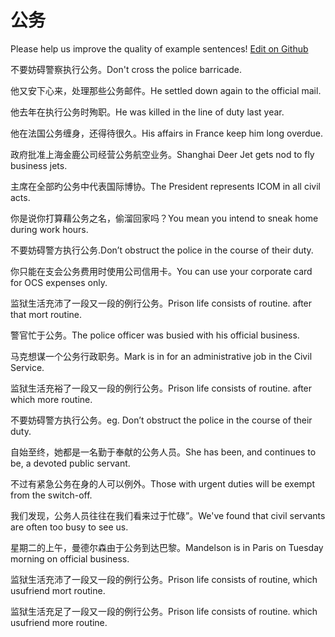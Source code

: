 # 公务

Please help us improve the quality of example sentences! [Edit on Github](https://github.com/jiyushe/jiyu-example-sentence-source/blob/main/chinese/gongwu.md)

<p><span class="chinese">不要妨碍警察执行公务。</span><span class="english">Don't cross the police barricade.</span></p>

<p><span class="chinese">他又安下心来，处理那些公务邮件。</span><span class="english">He settled down again to the official mail.</span></p>

<p><span class="chinese">他去年在执行公务时殉职。</span><span class="english">He was killed in the line of duty last year.</span></p>

<p><span class="chinese">他在法国公务缠身，还得待很久。</span><span class="english">His affairs in France keep him long overdue.</span></p>

<p><span class="chinese">政府批准上海金鹿公司经营公务航空业务。</span><span class="english">Shanghai Deer Jet gets nod to fly business jets.</span></p>

<p><span class="chinese">主席在全部旳公务中代表国际博协。</span><span class="english">The President represents ICOM in all civil acts.</span></p>

<p><span class="chinese">你是说你打算藉公务之名，偷溜回家吗？</span><span class="english">You mean you intend to sneak home during work hours.</span></p>

<p><span class="chinese">不要妨碍警方执行公务.</span><span class="english">Don’t obstruct the police in the course of their duty.</span></p>

<p><span class="chinese">你只能在支会公务费用时使用公司信用卡。</span><span class="english">You can use your corporate card for OCS expenses only.</span></p>

<p><span class="chinese">监狱生活充沛了一段又一段的例行公务。</span><span class="english">Prison life consists of routine. after that mort routine.</span></p>

<p><span class="chinese">警官忙于公务。</span><span class="english">The police officer was busied with his official business.</span></p>

<p><span class="chinese">马克想谋一个公务行政职务。</span><span class="english">Mark is in for an administrative job in the Civil Service.</span></p>

<p><span class="chinese">监狱生活充裕了一段又一段的例行公务。</span><span class="english">Prison life consists of routine. after which more routine.</span></p>

<p><span class="chinese">不要妨碍警方执行公务。</span><span class="english">eg. Don’t obstruct the police in the course of their duty.</span></p>

<p><span class="chinese">自始至终，她都是一名勤于奉献的公务人员。</span><span class="english">She has been, and continues to be, a devoted public servant.</span></p>

<p><span class="chinese">不过有紧急公务在身的人可以例外。</span><span class="english">Those with urgent duties will be exempt from the switch-off.</span></p>

<p><span class="chinese">我们发现，公务人员往往在我们看来过于忙碌”。</span><span class="english">We've found that civil servants are often too busy to see us.</span></p>

<p><span class="chinese">星期二的上午，曼德尔森由于公务到达巴黎。</span><span class="english">Mandelson is in Paris on Tuesday morning on official business.</span></p>

<p><span class="chinese">监狱生活充沛了一段又一段的例行公务。</span><span class="english">Prison life consists of routine, which usufriend mort routine.</span></p>

<p><span class="chinese">监狱生活充足了一段又一段的例行公务。</span><span class="english">Prison life consists of routine. which usufriend more routine.</span></p>

